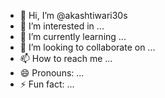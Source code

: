 - 👋 Hi, I’m @akashtiwari30s
- 👀 I’m interested in ...
- 🌱 I’m currently learning ...
- 💞️ I’m looking to collaborate on ...
- 📫 How to reach me ...
- 😄 Pronouns: ...
- ⚡ Fun fact: ...

<!---
akashtiwari30s/akashtiwari30s is a ✨ special ✨ repository because its `README.md` (this file) appears on your GitHub profile.
You can click the Preview link to take a look at your changes.
--->
